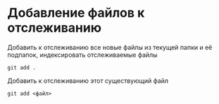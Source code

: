 # Добавление файлов к отслеживанию

Добавить к отслеживанию все новые файлы из текущей папки и её подпапок, индексировать отслеживаемые файлы

```
git add .
```

Добавить к отслеживанию этот существующий файл

```
git add <файл>
```